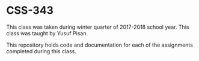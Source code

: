 # CSS-343
This class was taken during winter quarter of 2017-2018 school year. This class was taught by Yusuf Pisan. 

This repository holds code and documentation for each of the assignments completed during this class. 
